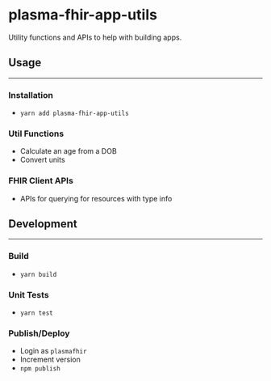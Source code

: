 # plasma-fhir-app-utils
Utility functions and APIs to help with building apps.

## Usage
___

### Installation
- `yarn add plasma-fhir-app-utils`

### Util Functions
- Calculate an age from a DOB
- Convert units

### FHIR Client APIs
- APIs for querying for resources with type info

## Development
___

### Build
- `yarn build`

### Unit Tests
- `yarn test`

### Publish/Deploy
- Login as `plasmafhir`
- Increment version
- `npm publish`